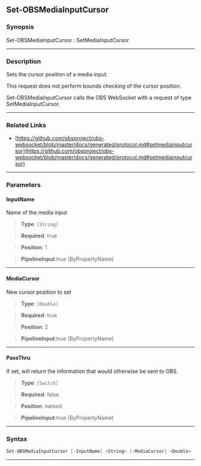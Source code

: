 Set-OBSMediaInputCursor
-----------------------
### Synopsis
Set-OBSMediaInputCursor : SetMediaInputCursor

---
### Description

Sets the cursor position of a media input.

This request does not perform bounds checking of the cursor position.


Set-OBSMediaInputCursor calls the OBS WebSocket with a request of type SetMediaInputCursor.

---
### Related Links
* [https://github.com/obsproject/obs-websocket/blob/master/docs/generated/protocol.md#setmediainputcursor](https://github.com/obsproject/obs-websocket/blob/master/docs/generated/protocol.md#setmediainputcursor)



---
### Parameters
#### **InputName**

Name of the media input



> **Type**: ```[String]```

> **Required**: true

> **Position**: 1

> **PipelineInput**:true (ByPropertyName)



---
#### **MediaCursor**

New cursor position to set



> **Type**: ```[Double]```

> **Required**: true

> **Position**: 2

> **PipelineInput**:true (ByPropertyName)



---
#### **PassThru**

If set, will return the information that would otherwise be sent to OBS.



> **Type**: ```[Switch]```

> **Required**: false

> **Position**: named

> **PipelineInput**:true (ByPropertyName)



---
### Syntax
```PowerShell
Set-OBSMediaInputCursor [-InputName] <String> [-MediaCursor] <Double> [-PassThru] [<CommonParameters>]
```
---
